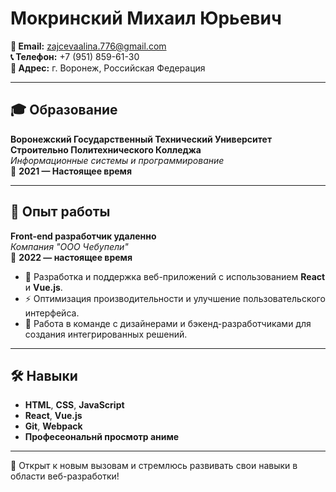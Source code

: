 # Мокринский Михаил Юрьевич

**📧 Email:** [zajcevaalina.776@gmail.com](mailto:zajcevaalina.776@gmail.com)  
**📞 Телефон:** +7 (951) 859-61-30  
**🌆 Адрес:** г. Воронеж, Российская Федерация  

---

## 🎓 Образование  

**Воронежский Государственный Технический Университет Строительно Политехнического Колледжа**  
*Информационные системы и программирование*  
📅 **2021 — Настоящее время**  

---

## 💼 Опыт работы  

**Front-end разработчик удаленно**  
*Компания "ООО Чебупели"*  
📅 **2022 — настоящее время**  

- 🚀 Разработка и поддержка веб-приложений с использованием **React** и **Vue.js**.  
- ⚡ Оптимизация производительности и улучшение пользовательского интерфейса.  
- 🤝 Работа в команде с дизайнерами и бэкенд-разработчиками для создания интегрированных решений.  

---

## 🛠 Навыки  

- **HTML**, **CSS**, **JavaScript**  
- **React**, **Vue.js**  
- **Git**, **Webpack**
- **Професеональнй просмотр аниме**

---

🌟 Открыт к новым вызовам и стремлюсь развивать свои навыки в области веб-разработки!  
